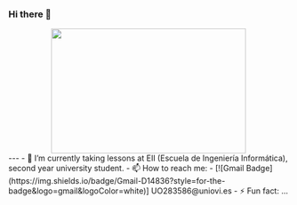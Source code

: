 ### Hi there 👋

<!--
**JonathanAriass/JonathanAriass** is a ✨ _special_ ✨ repository because its `README.md` (this file) appears on your GitHub profile.

Here are some ideas to get you started:

- 🔭 I’m currently working on ...
- 🌱 I’m currently learning ...
- 📫 How to reach me: ...
- ⚡ Fun fact: ...
-->

<div align="center">
  <img src="https://media.giphy.com/media/ZF6glRyKq5Kemhlj5t/giphy.gif" width="350" height="225"/>
</div>
---
- 🌱 I’m currently taking lessons at EII (Escuela de Ingeniería Informática), second year university student.
- 📫 How to reach me: 
  - [![Gmail Badge] (https://img.shields.io/badge/Gmail-D14836?style=for-the-badge&logo=gmail&logoColor=white)] UO283586@uniovi.es
- ⚡ Fun fact: ...
